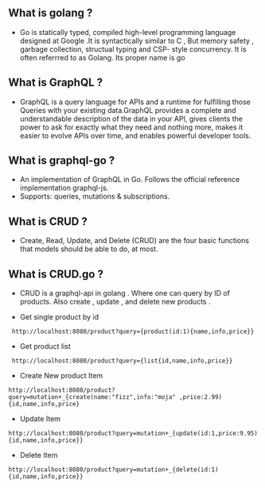 ## What is golang ?

* Go is statically typed, compiled high-level programming language designed at Google .It is syntactically similar to C , But memory safety , garbage collection, structual typing and CSP- style concurrency. It is often referrred to as Golang. Its proper name is go 


## What is GraphQL ?

* GraphQL is a query language for APIs and a runtime for fulfilling those Queries with your existing data.GraphQL provides a complete and understandable description of the data in your API, gives clients the power to ask for exactly what they need and nothing more, makes it easier to evolve APIs over time, and enables powerful developer tools.

## What is graphql-go ?

* An implementation of GraphQL in Go. Follows the official reference implementation graphql-js.
* Supports: queries, mutations & subscriptions.

## What is CRUD ? 
* Create, Read, Update, and Delete (CRUD) are the four basic functions that models should be able to do, at most.

## What is CRUD.go ?

* CRUD is a graphql-api in golang . Where one can query by ID of products. Also create , update , and delete new products .

* Get single product by id 

` http://localhost:8080/product?query={product(id:1){name,info,price}}`

* Get product list 

` http://localhost:8080/product?query={list{id,name,info,price}}`

* Create New product Item

`http://localhost:8080/product?query=mutation+_{create(name:"fizz",info:"moja" ,price:2.99){id,name,info,price}`


* Update Item

`http://localhost:8080/product?query=mutation+_{update(id:1,price:9.95){id,name,info,price}}`

* Delete Item

`http://localhost:8080/product?query=mutation+_{delete(id:1){id,name,info,price}}`
